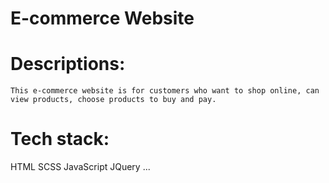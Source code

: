 # E-commerce Website


# Descriptions:
    This e-commerce website is for customers who want to shop online, can view products, choose products to buy and pay.


# Tech stack: 
  HTML
  SCSS
  JavaScript
  JQuery
  ...
